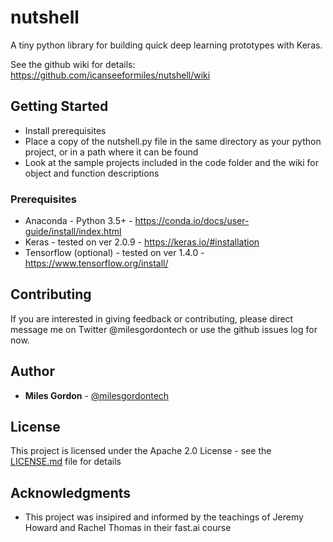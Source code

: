 # nutshell

A tiny python library for building quick deep learning prototypes with Keras.

See the github wiki for details: https://github.com/icanseeformiles/nutshell/wiki

## Getting Started

- Install prerequisites
- Place a copy of the nutshell.py file in the same directory as your python project, or in a path where it can be found
- Look at the sample projects included in the code folder and the wiki for object and function descriptions

### Prerequisites

- Anaconda - Python 3.5+ - https://conda.io/docs/user-guide/install/index.html
- Keras - tested on ver 2.0.9 - https://keras.io/#installation
- Tensorflow (optional) - tested on ver 1.4.0  -https://www.tensorflow.org/install/

## Contributing

If you are interested in giving feedback or contributing, please direct message me on Twitter @milesgordontech or use the github issues log for now.

## Author

* **Miles Gordon** - [@milesgordontech](https://twitter.com/milesgordontech)

## License

This project is licensed under the Apache 2.0 License - see the [LICENSE.md](LICENSE.md) file for details

## Acknowledgments

* This project was insipired and informed by the teachings of Jeremy Howard and Rachel Thomas in their fast.ai course
